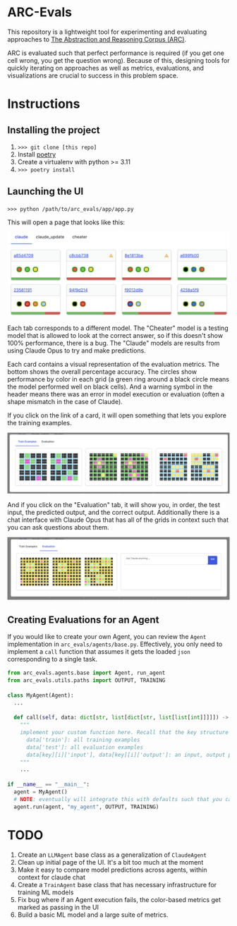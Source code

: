 # ARC-Evals

This repository is a lightweight tool for experimenting and evaluating approaches to [The Abstraction and Reasoning Corpus (ARC)](https://github.com/fchollet/ARC/).

ARC is evaluated such that perfect performance is required (if you get one cell wrong, you get the question wrong). Because of this, designing tools for quickly iterating on approaches as well as metrics, evaluations, and visualizations are crucial to success in this problem space.

# Instructions

## Installing the project

1. `>>> git clone [this repo]`
2. Install [poetry](https://python-poetry.org/)
3. Create a virtualenv with python >= 3.11
4. `>>> poetry install`

## Launching the UI

`>>> python /path/to/arc_evals/app/app.py`

This will open a page that looks like this:

<img alt="Home Page" src="imgs/home_page.png">

Each tab corresponds to a different model. The "Cheater" model is a testing model that is allowed to look at the correct answer, so if this doesn't show 100% performance, there is a bug. The "Claude" models are results from using Claude Opus to try and make predictions.

Each card contains a visual representation of the evaluation metrics. The bottom shows the overall percentage accuracy. The circles show performance by color in each grid (a green ring around a black circle means the model performed well on black cells). And a warning symbol in the header means there was an error in model execution or evaluation (often a shape mismatch in the case of Claude).

If you click on the link of a card, it will open something that lets you explore the training examples.

<img alt="Training Examples" src="imgs/train_examples.png">

And if you click on the "Evaluation" tab, it will show you, in order, the test input, the predicted output, and the correct output. Additionally there is a chat interface with Claude Opus that has all of the grids in context such that you can ask questions about them.

<img alt="Evaluation" src="imgs/eval_claude.png">

## Creating Evaluations for an Agent

If you would like to create your own Agent, you can review the `Agent` implementation in `arc_evals/agents/base.py`. Effectively, you only need to implement a `call` function that assumes it gets the loaded `json` corresponding to a single task.

```python
from arc_evals.agents.base import Agent, run_agent
from arc_evals.utils.paths import OUTPUT, TRAINING

class MyAgent(Agent):
  ...

  def call(self, data: dict[str, list[dict[str, list[list[int]]]]]) -> list[list[int]]]:
    """
    implement your custom function here. Recall that the key structure of `data` is:
      data['train']: all training examples
      data['test']: all evaluation examples
      data[key][i]['input'], data[key][i]['output']: an input, output pair for the task
    """
    ...

if __name__ == "__main__":
  agent = MyAgent()
  # NOTE: eventually will integrate this with defaults such that you can just execute agent.run()
  agent.run(agent, "my_agent", OUTPUT, TRAINING)
```

# TODO

1. Create an `LLMAgent` base class as a generalization of `ClaudeAgent`
2. Clean up initial page of the UI. It's a bit too much at the moment
3. Make it easy to compare model predictions across agents, within context for claude chat
4. Create a `TrainAgent` base class that has necessary infrastructure for training ML models
5. Fix bug where if an Agent execution fails, the color-based metrics get marked as passing in the UI
6. Build a basic ML model and a large suite of metrics.
